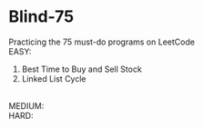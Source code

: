 # Blind-75
Practicing the 75 must-do programs on LeetCode
<br>
EASY:
1. Best Time to Buy and Sell Stock
2. Linked List Cycle
<br>
MEDIUM:
<br>
HARD:
